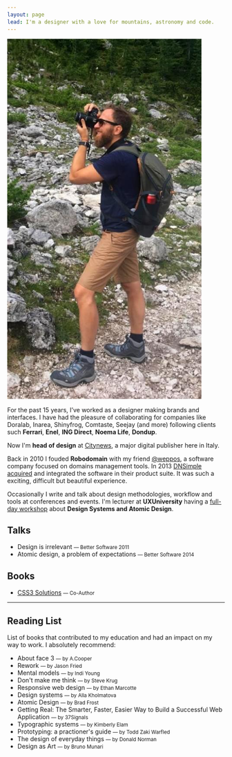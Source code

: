```yaml
---
layout: page
lead: I'm a designer with a love for mountains, astronomy and code.
---
```


<img class="vertical" src="/img/francesco-improta.jpg" alt="Francesco Improta">

For the past 15 years, I’ve worked as a designer making brands and interfaces. I have had the pleasure of collaborating for companies like Doralab, Inarea, Shinyfrog, Comtaste, Seejay (and more) following clients such **Ferrari**, **Enel**, **ING Direct**, **Noema Life**, **Dondup**.

Now I'm **head of design** at [Citynews](https://www.citynews.it), a major digital publisher here in Italy.

Back in 2010 I fouded **Robodomain** with my friend [@weppos](https://www.simonecarletti.com), a software company focused on domains management tools. In 2013 [DNSimple acquired](https://blog.dnsimple.com/2012/09/dnsimple-acquires-robodomain/) and integrated the software in their product suite. It was such a exciting, difficult but beautiful experience.

Occasionally I write and talk about design methodologies, workflow and tools at conferences and events. I'm lecturer at **UXUniversity** having a [full-day workshop](https://www.uxuniversity.it/11/c_13/design-systems) about **Design Systems and Atomic Design**.

## Talks
- Design is irrelevant <small>&mdash; Better Software 2011</small>
- Atomic design, a problem of expectations <small>&mdash; Better Software 2014</small>

## Books
- [CSS3 Solutions](https://www.amazon.com/CSS3-Solutions-Essential-Techniques-Developers/dp/1430243376) <small>&mdash; Co-Author</small>

---

## Reading List

List of books that contributed to my education and had an impact on my way to work. I absolutely recommend:

- About face 3 <small>&mdash; by A.Cooper</small>
- Rework <small>&mdash; by Jason Fried</small>
- Mental models <small>&mdash; by Indi Young</small>
- Don't make me think <small>&mdash; by Steve Krug</small>
- Responsive web design <small>&mdash; by Ethan Marcotte</small>
- Design systems <small>&mdash; by Alla Kholmatova</small>
- Atomic Design <small>&mdash; by Brad Frost</small>
- Getting Real: The Smarter, Faster, Easier Way to Build a Successful Web Application <small>&mdash; by 37Signals</small>
- Typographic systems <small>&mdash; by Kimberly Elam</small>
- Prototyping: a practioner's guide <small>&mdash; by Todd Zaki Warfled</small>
- The design of everyday things <small>&mdash; by Donald Norman</small>
- Design as Art <small>&mdash; by Bruno Munari</small>
